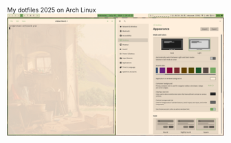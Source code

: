 My dotfiles 2025 on Arch Linux
![Example Screenshot](https://github.com/SRiverol/dotfiles2025/blob/main/ex.png?raw=true)
